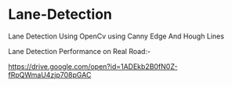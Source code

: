 # Lane-Detection
Lane Detection Using OpenCv using Canny Edge And Hough Lines

Lane Detection Performance on Real Road:-

https://drive.google.com/open?id=1ADEkb2B0fN0Z-fRpQWmaU4zjp708pGAC
